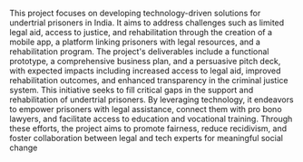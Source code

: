 This project focuses on developing technology-driven solutions for undertrial prisoners in India. It aims to address challenges such as limited legal aid, access to justice, and rehabilitation through the creation of a mobile app, a platform linking prisoners with legal resources, and a rehabilitation program. The project's deliverables include a functional prototype, a comprehensive business plan, and a persuasive pitch deck, with expected impacts including increased access to legal aid, improved rehabilitation outcomes, and enhanced transparency in the criminal justice system. This initiative seeks to fill critical gaps in the support and rehabilitation of undertrial prisoners. By leveraging technology, it endeavors to empower prisoners with legal assistance, connect them with pro bono lawyers, and facilitate access to education and vocational training. Through these efforts, the project aims to promote fairness, reduce recidivism, and foster collaboration between legal and tech experts for meaningful social change
